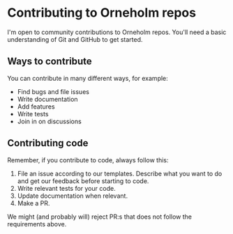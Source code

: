 # Contributing to Orneholm repos

I'm open to community contributions to Orneholm repos.
You'll need a basic understanding of Git and GitHub to get started.

## Ways to contribute 

You can contribute in many different ways, for example:

- Find bugs and file issues
- Write documentation
- Add features
- Write tests
- Join in on discussions

## Contributing code

Remember, if you contribute to code, always follow this:

1. File an issue according to our templates. Describe what you want to do and get our feedback before starting to code.
2. Write relevant tests for your code.
3. Update documentation when relevant.
4. Make a PR.

We might (and probably will) reject PR:s that does not follow the requirements above.
